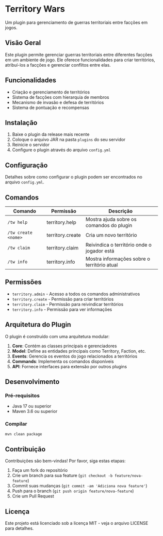 # Territory Wars

Um plugin para gerenciamento de guerras territoriais entre facções em jogos.

## Visão Geral

Este plugin permite gerenciar guerras territoriais entre diferentes facções em um ambiente de jogo. Ele oferece funcionalidades para criar territórios, atribuí-los a facções e gerenciar conflitos entre elas.

## Funcionalidades

- Criação e gerenciamento de territórios
- Sistema de facções com hierarquia de membros
- Mecanismo de invasão e defesa de territórios
- Sistema de pontuação e recompensas

## Instalação

1. Baixe o plugin da release mais recente
2. Coloque o arquivo JAR na pasta `plugins` do seu servidor
3. Reinicie o servidor
4. Configure o plugin através do arquivo `config.yml`

## Configuração

Detalhes sobre como configurar o plugin podem ser encontrados no arquivo `config.yml`.

## Comandos

| Comando | Permissão | Descrição |
|---------|-----------|-----------|
| `/tw help` | territory.help | Mostra ajuda sobre os comandos do plugin |
| `/tw create <nome>` | territory.create | Cria um novo território |
| `/tw claim` | territory.claim | Reivindica o território onde o jogador está |
| `/tw info` | territory.info | Mostra informações sobre o território atual |

## Permissões

- `territory.admin` - Acesso a todos os comandos administrativos
- `territory.create` - Permissão para criar territórios
- `territory.claim` - Permissão para reivindicar territórios
- `territory.info` - Permissão para ver informações

## Arquitetura do Plugin

O plugin é construído com uma arquitetura modular:

1. **Core**: Contém as classes principais e gerenciadores
2. **Model**: Define as entidades principais como Territory, Faction, etc.
3. **Events**: Gerencia os eventos do jogo relacionados a territórios
4. **Commands**: Implementa os comandos disponíveis
5. **API**: Fornece interfaces para extensão por outros plugins

## Desenvolvimento

### Pré-requisitos
- Java 17 ou superior
- Maven 3.6 ou superior

### Compilar
```bash
mvn clean package
```

## Contribuição

Contribuições são bem-vindas! Por favor, siga estas etapas:

1. Faça um fork do repositório
2. Crie um branch para sua feature (`git checkout -b feature/nova-feature`)
3. Commit suas mudanças (`git commit -am 'Adiciona nova feature'`)
4. Push para o branch (`git push origin feature/nova-feature`)
5. Crie um Pull Request

## Licença

Este projeto está licenciado sob a licença MIT - veja o arquivo LICENSE para detalhes.
